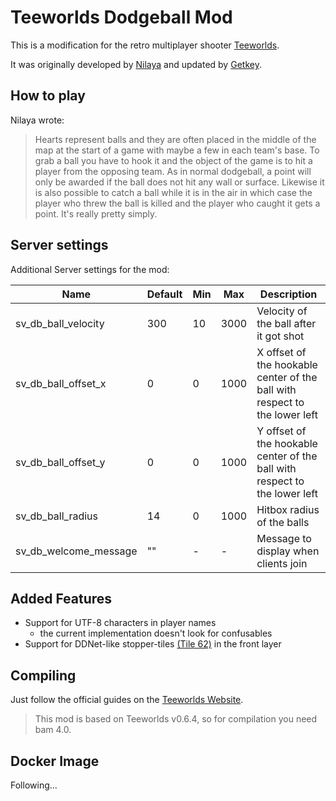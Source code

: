 # Teeworlds Dodgeball Mod

This is a modification for the retro multiplayer shooter [Teeworlds](https://teeworlds.com).

It was originally developed by [Nilaya](https://www.teeworlds.com/forum/viewtopic.php?id=8652) and updated by [Getkey](https://www.teeworlds.com/forum/viewtopic.php?pid=116597).

## How to play

Nilaya wrote:

>Hearts represent balls and they are often placed in the middle of the map at the start of a game with maybe a few in each team's base. To grab a ball you have to hook it and the object of the game is to hit a player from the opposing team.
>As in normal dodgeball, a point will only be awarded if the ball does not hit any wall or surface. Likewise it is also possible to catch a ball while it is in the air in which case the player who threw the ball is killed and the player who caught it gets a point.
>It's really pretty simply.

## Server settings

Additional Server settings for the mod:

| Name                  | Default | Min | Max  | Description                                                                |
| --------------------- | ------- | --- | ---- | -------------------------------------------------------------------------- |
| sv_db_ball_velocity   | 300     | 10  | 3000 | Velocity of the ball after it got shot                                     |
| sv_db_ball_offset_x   | 0       | 0   | 1000 | X offset of the hookable center of the ball with respect to the lower left |
| sv_db_ball_offset_y   | 0       | 0   | 1000 | Y offset of the hookable center of the ball with respect to the lower left |
| sv_db_ball_radius     | 14      | 0   | 1000 | Hitbox radius of the balls                                                 |
| sv_db_welcome_message | ""      | -   | -    | Message to display when clients join                                       |

## Added Features

- Support for UTF-8 characters in player names
  - the current implementation doesn't look for confusables
- Support for DDNet-like stopper-tiles [(Tile 62)](https://wiki.ddnet.tw/game-tiles/entities/) in the front layer

## Compiling

Just follow the official guides on the [Teeworlds Website](https://www.teeworlds.com/?page=docs&wiki=hacking).

>This mod is based on Teeworlds v0.6.4, so for compilation you need bam 4.0.

## Docker Image

Following...
